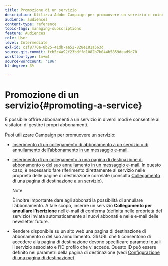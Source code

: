 ```yaml
---
title: Promozione di un servizio
description: Utilizza Adobe Campaign per promuovere un servizio e coinvolgere i clienti tramite pagine di destinazione dedicate, e-mail o direttamente sul tuo sito web.
audience: audiences
content-type: reference
topic-tags: managing-subscriptions
feature: Audiences
role: User
level: Intermediate
exl-id: c1f8770a-8b25-41db-aa52-828e181a563d
source-git-commit: fcb5c4a92f23bdffd1082b7b044b5859dead9d70
workflow-type: tm+mt
source-wordcount: '196'
ht-degree: 3%

---
```


# Promozione di un servizio{#promoting-a-service}

È possibile offrire abbonamenti a un servizio in diversi modi e consentire ai visitatori di gestire i propri abbonamenti.

Puoi utilizzare Campaign per promuovere un servizio:

* [Inserimento di un collegamento di abbonamento a un servizio o di annullamento dell’abbonamento in un messaggio e-mail](../../designing/using/links.md#inserting-a-link).

* [Inserimento di un collegamento a una pagina di destinazione di abbonamento o del suo annullamento in un messaggio e-mail](../../designing/using/links.md). In questo caso, è necessario fare riferimento direttamente al servizio nelle proprietà delle pagine di destinazione correlate (consulta [Collegamento di una pagina di destinazione a un servizio](../../channels/using/configuring-landing-page.md#linking-a-landing-page-to-a-service)).

   >[!NOTE]
   >
   >È inoltre importante dare agli abbonati la possibilità di annullare l’abbonamento. A tale scopo, inserire un servizio <b>Collegamento per annullare l’iscrizione</b> nell’e-mail di conferma (definita nelle proprietà del servizio) inviata automaticamente ai nuovi abbonati e nelle e-mail delle newsletter future.

* Rendere disponibile su un sito web una pagina di destinazione di abbonamento o del suo annullamento. Gli URL che ti consentono di accedere alla pagina di destinazione devono specificare parametri quali il servizio associato e l’ID profilo che vi accede. Questo ID può essere definito nei parametri della pagina di destinazione (vedi [Configurazione di una pagina di destinazione](../../channels/using/configuring-landing-page.md)).

